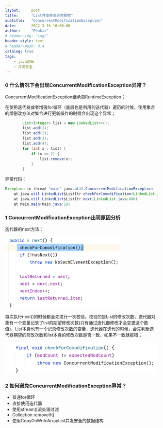 ```yaml
---
layout:     post
title:      "List并发修改异常探究"
subtitle:   "ConcurrentModificationException"
date:       2022-3-16 10:00:00
author:     "Peakiz"
# header-img: "img/"
header-style: text
# header-mask: 0.4
catalog: true
tags:
    - java基础
    - 并发安全
---
```



### 0 什么情况下会出现ConcurrentModificationException异常？

ConcurrentModificationException继承自RuntimeException；

在使用迭代器或者增强for循环（底层也是利用的迭代器）遍历的时候，使用集合的增删改方法对集合进行更新操作的时候会出现这个异常；

```java
        List<Integer> list = new LinkedList<>();
        list.add(1);
        list.add(2);
        list.add(3);
        list.add(4);
        for (int x : list) {
            if (x == 2) {
                list.remove(x);
            }
        }
```

异常代码：

```java
Exception in thread "main" java.util.ConcurrentModificationException
	at java.util.LinkedList$ListItr.checkForComodification(LinkedList.java:966)
	at java.util.LinkedList$ListItr.next(LinkedList.java:888)
	at Main.main(Main.java:18)
```



### 1 ConcurrentModificationException出现原因分析

迭代器的next方法：

<img src="https://raw.githubusercontent.com/peakzz/PicturesBed/master/img/202210240042989.png" style="zoom: 44%;" />

每次执行next()的时候都会先进行一次校验，校验的是List的修改次数，迭代器对象有一个变量记录了list的期望修改次数(只有通过迭代器修改才会变更这个数值)，List本身也有一个记录修改次数的变量，迭代器在迭代的时候，会先判断迭代器期望的修改次数和list本身的修改次数是否一致，如果不一致就报错；

<img src="https://raw.githubusercontent.com/peakzz/PicturesBed/master/img/202210240042875.png" style="zoom: 50%;" />

### 2 如何避免ConcurrentModificationException异常？

- 普通for循环
- 直接使用迭代器
- 使用stream()流处理过滤
- Collection.removeIf()
- 使用CopyOnWriteArrayList并发安全的数据结构



